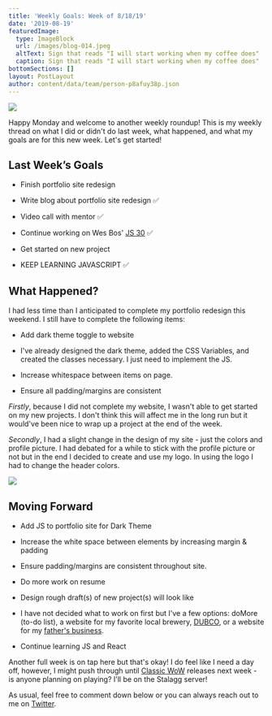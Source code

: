 ```yaml
---
title: 'Weekly Goals: Week of 8/18/19'
date: '2019-08-19'
featuredImage:
  type: ImageBlock
  url: /images/blog-014.jpeg
  altText: Sign that reads "I will start working when my coffee does"
  caption: Sign that reads "I will start working when my coffee does"
bottomSections: []
layout: PostLayout
author: content/data/team/person-p8afuy38p.json
---
```

![](/images/blog-014.jpeg)

Happy Monday and welcome to another weekly roundup! This is my weekly thread on what I did or didn't do last week, what happened, and what my goals are for this new week. Let's get started!

## Last Week’s Goals

*   Finish portfolio site redesign

*   Write blog about portfolio site redesign ✅

*   Video call with mentor ✅

*   Continue working on Wes Bos' [JS 30](https://javascript30.com/) ✅

*   Get started on new project

*   KEEP LEARNING JAVASCRIPT ✅

## What Happened?

I had less time than I anticipated to complete my portfolio redesign this weekend. I still have to complete the following items:

*   Add dark theme toggle to website

*   I've already designed the dark theme, added the CSS Variables, and created the classes necessary. I just need to implement the JS.

*   Increase whitespace between items on page.

*   Ensure all padding/margins are consistent

*Firstly*, because I did not complete my website, I wasn't able to get started on my new projects. I don't think this will affect me in the long run but it would've been nice to wrap up a project at the end of the week.

*Secondly*, I had a slight change in the design of my site - just the colors and profile picture. I had debated for a while to stick with the profile picture or not but in the end I decided to create and use my logo. In using the logo I had to change the header colors.

![](/images/blog-014\_01.jpeg)

## Moving Forward

*   Add JS to portfolio site for Dark Theme

*   Increase the white space between elements by increasing margin & padding

*   Ensure padding/margins are consistent throughout site.

*   Do more work on resume

*   Design rough draft(s) of new project(s) will look like

*   I have not decided what to work on first but I've a few options: doMore (to-do list), a website for my favorite local brewery, [DUBCO](https://www.instagram.com/dubco\_/), or a website for my [father's business](https://www.facebook.com/WallysSpottedDogOrganics/).

*   Continue learning JS and React

Another full week is on tap here but that's okay! I do feel like I need a day off, however, I might push through until [Classic WoW](https://worldofwarcraft.com/en-us/wowclassic) releases next week - is anyone planning on playing? I'll be on the Stalagg server!

As usual, feel free to comment down below or you can always reach out to me on [Twitter](https://twitter.com/TheRyanFurrer).
